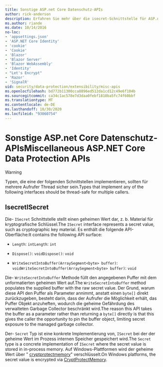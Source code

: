 ```yaml
---
title: Sonstige ASP.net Core Datenschutz-APIs
author: rick-anderson
description: Erfahren Sie mehr über die isecret-Schnittstelle für ASP.net Core Datenschutz.
ms.author: riande
ms.date: 10/14/2016
no-loc:
- 'appsettings.json'
- 'ASP.NET Core Identity'
- 'cookie'
- 'Cookie'
- 'Blazor'
- 'Blazor Server'
- 'Blazor WebAssembly'
- 'Identity'
- "Let's Encrypt"
- 'Razor'
- 'SignalR'
uid: security/data-protection/extensibility/misc-apis
ms.openlocfilehash: bd772b11300cca8896ed512da1cd12c49e6f104b
ms.sourcegitcommit: ca34c1ac578e7d3daa0febf1810ba5fc74f60bbf
ms.translationtype: MT
ms.contentlocale: de-DE
ms.lasthandoff: 10/30/2020
ms.locfileid: "93060754"
---
```

# <a name="miscellaneous-aspnet-core-data-protection-apis"></a><span data-ttu-id="e95ac-103">Sonstige ASP.net Core Datenschutz-APIs</span><span class="sxs-lookup"><span data-stu-id="e95ac-103">Miscellaneous ASP.NET Core Data Protection APIs</span></span>

<a name="data-protection-extensibility-mics-apis"></a>

>[!WARNING]
> <span data-ttu-id="e95ac-104">Typen, die eine der folgenden Schnittstellen implementieren, sollten für mehrere Aufrufer Thread sicher sein.</span><span class="sxs-lookup"><span data-stu-id="e95ac-104">Types that implement any of the following interfaces should be thread-safe for multiple callers.</span></span>

## <a name="isecret"></a><span data-ttu-id="e95ac-105">Isecret</span><span class="sxs-lookup"><span data-stu-id="e95ac-105">ISecret</span></span>

<span data-ttu-id="e95ac-106">Die- `ISecret` Schnittstelle stellt einen geheimen Wert dar, z. b. Material für kryptografische Schlüssel.</span><span class="sxs-lookup"><span data-stu-id="e95ac-106">The `ISecret` interface represents a secret value, such as cryptographic key material.</span></span> <span data-ttu-id="e95ac-107">Es enthält die folgende API-Oberfläche:</span><span class="sxs-lookup"><span data-stu-id="e95ac-107">It contains the following API surface:</span></span>

* <span data-ttu-id="e95ac-108">`Length`: `int`</span><span class="sxs-lookup"><span data-stu-id="e95ac-108">`Length`: `int`</span></span>

* <span data-ttu-id="e95ac-109">`Dispose()`: `void`</span><span class="sxs-lookup"><span data-stu-id="e95ac-109">`Dispose()`: `void`</span></span>

* <span data-ttu-id="e95ac-110">`WriteSecretIntoBuffer(ArraySegment<byte> buffer)`: `void`</span><span class="sxs-lookup"><span data-stu-id="e95ac-110">`WriteSecretIntoBuffer(ArraySegment<byte> buffer)`: `void`</span></span>

<span data-ttu-id="e95ac-111">Die- `WriteSecretIntoBuffer` Methode füllt den angegebenen Puffer mit dem unformatierten geheimen Wert auf.</span><span class="sxs-lookup"><span data-stu-id="e95ac-111">The `WriteSecretIntoBuffer` method populates the supplied buffer with the raw secret value.</span></span> <span data-ttu-id="e95ac-112">Der Grund, warum diese API den Puffer als Parameter annimmt, anstatt einen `byte[]` direkt zurückzugeben, besteht darin, dass der Aufrufer die Möglichkeit erhält, das Puffer Objekt anzuheften, wodurch die geheime Gefährdung des verwalteten Garbage Collector beschränkt wird.</span><span class="sxs-lookup"><span data-stu-id="e95ac-112">The reason this API takes the buffer as a parameter rather than returning a `byte[]` directly is that this gives the caller the opportunity to pin the buffer object, limiting secret exposure to the managed garbage collector.</span></span>

<span data-ttu-id="e95ac-113">Der- `Secret` Typ ist eine konkrete Implementierung von, `ISecret` bei der der geheime Wert im Prozess internen Speicher gespeichert wird.</span><span class="sxs-lookup"><span data-stu-id="e95ac-113">The `Secret` type is a concrete implementation of `ISecret` where the secret value is stored in in-process memory.</span></span> <span data-ttu-id="e95ac-114">Auf Windows-Plattformen wird der geheime Wert über " [cryptprotectmemory](/windows/win32/api/dpapi/nf-dpapi-cryptprotectmemory)" verschlüsselt.</span><span class="sxs-lookup"><span data-stu-id="e95ac-114">On Windows platforms, the secret value is encrypted via [CryptProtectMemory](/windows/win32/api/dpapi/nf-dpapi-cryptprotectmemory).</span></span>
